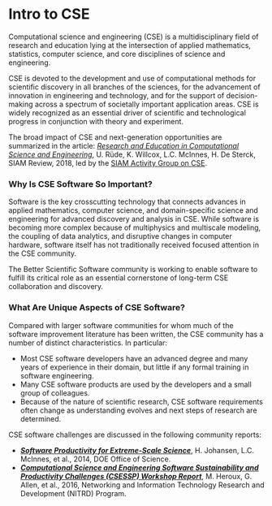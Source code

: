 # Intro to CSE
Computational science and engineering (CSE) is a multidisciplinary field of research and education lying at the intersection of applied mathematics, statistics, computer science, and core disciplines of science and engineering.  

CSE is devoted to the development and use of computational methods for scientific discovery in all branches of the sciences, for the advancement of innovation in engineering and technology, and for the support of decision-making across a spectrum of societally important application areas. CSE is widely recognized as an essential driver of scientific and technological progress in conjunction with theory and experiment.  

The broad impact of CSE and next-generation opportunities are summarized in the article: [_Research and Education in Computational Science and Engineering_](https://dx.doi.org/10.1137/16M1096840), U. Rüde, K. Willcox, L.C. McInnes, H. De Sterck, SIAM Review, 2018, led by the [SIAM Activity Group on CSE](https://www.siam.org/get-involved/connect-with-a-community/activity-groups/computational-science-and-engineering).

### Why Is CSE Software So Important?
Software is the key crosscutting technology that connects advances in applied mathematics, computer science, and domain-specific science and engineering for advanced discovery and analysis in CSE. While software is becoming more complex because of multiphysics and multiscale modeling, the coupling of data analytics, and disruptive changes in computer hardware, software itself has not traditionally received focused attention in the CSE community.  

The Better Scientific Software community is working to enable software to fulfill its critical role as an essential cornerstone of long-term CSE collaboration and discovery.  

### What Are Unique Aspects of CSE Software?
Compared with larger software communities for whom much of the software improvement literature has been written, the CSE community has a number of distinct characteristics. In particular:
- Most CSE software developers have an advanced degree and many years of experience in their domain, but little if any formal training in software engineering.
- Many CSE software products are used by the developers and a small group of colleagues.
- Because of the nature of scientific research, CSE software requirements often change as understanding evolves and next steps of research are determined.

CSE software challenges are discussed in the following community reports: 
- [_**Software Productivity for Extreme-Scale Science**_](https://science.osti.gov/-/media/ascr/pdf/research/cs/Exascale-Workshop/SoftwareProductivityWorkshopReport2014.pdf), H. Johansen, L.C. McInnes, et al., 2014, DOE Office of Science.
- [_**Computational Science and Engineering Software Sustainability and Productivity Challenges (CSESSP) Workshop Report**_](https://www.nitrd.gov/PUBS/CSESSPWorkshopReport.pdf), M. Heroux, G. Allen, et al., 2016, Networking and Information Technology Research and Development (NITRD) Program.

<!---
BSSw Site: Get Oriented: About CSE
--->

<!--
Publish: yes
-->
